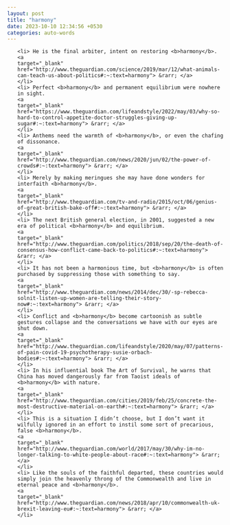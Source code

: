 ```yaml
---
layout: post
title: "harmony"
date: 2023-10-10 12:34:56 +0530
categories: auto-words
---
```

<ol>

    <li> He is the final arbiter, intent on restoring <b>harmony</b>.
    <a 
    target="_blank" 
    href="http://www.theguardian.com/science/2019/mar/12/what-animals-can-teach-us-about-politics#:~:text=harmony"> &rarr; </a>
    </li>
    <li> Perfect <b>harmony</b> and permanent equilibrium were nowhere in sight.
    <a 
    target="_blank" 
    href="https://www.theguardian.com/lifeandstyle/2022/may/03/why-so-hard-to-control-appetite-doctor-struggles-giving-up-sugar#:~:text=harmony"> &rarr; </a>
    </li>
    <li> Anthems need the warmth of <b>harmony</b>, or even the chafing of dissonance.
    <a 
    target="_blank" 
    href="http://www.theguardian.com/news/2020/jun/02/the-power-of-crowds#:~:text=harmony"> &rarr; </a>
    </li>
    <li> Merely by making meringues she may have done wonders for interfaith <b>harmony</b>.
    <a 
    target="_blank" 
    href="http://www.theguardian.com/tv-and-radio/2015/oct/06/genius-of-great-british-bake-off#:~:text=harmony"> &rarr; </a>
    </li>
    <li> The next British general election, in 2001, suggested a new era of political <b>harmony</b> and equilibrium.
    <a 
    target="_blank" 
    href="http://www.theguardian.com/politics/2018/sep/20/the-death-of-consensus-how-conflict-came-back-to-politics#:~:text=harmony"> &rarr; </a>
    </li>
    <li> It has not been a harmonious time, but <b>harmony</b> is often purchased by suppressing those with something to say.
    <a 
    target="_blank" 
    href="http://www.theguardian.com/news/2014/dec/30/-sp-rebecca-solnit-listen-up-women-are-telling-their-story-now#:~:text=harmony"> &rarr; </a>
    </li>
    <li> Conflict and <b>harmony</b> become cartoonish as subtle gestures collapse and the conversations we have with our eyes are shut down.
    <a 
    target="_blank" 
    href="http://www.theguardian.com/lifeandstyle/2020/may/07/patterns-of-pain-covid-19-psychotherapy-susie-orbach-bodies#:~:text=harmony"> &rarr; </a>
    </li>
    <li> In his influential book The Art of Survival, he warns that China has moved dangerously far from Taoist ideals of <b>harmony</b> with nature.
    <a 
    target="_blank" 
    href="http://www.theguardian.com/cities/2019/feb/25/concrete-the-most-destructive-material-on-earth#:~:text=harmony"> &rarr; </a>
    </li>
    <li> This is a situation I didn’t choose, but I don’t want it wilfully ignored in an effort to instil some sort of precarious, false <b>harmony</b>.
    <a 
    target="_blank" 
    href="http://www.theguardian.com/world/2017/may/30/why-im-no-longer-talking-to-white-people-about-race#:~:text=harmony"> &rarr; </a>
    </li>
    <li> Like the souls of the faithful departed, these countries would simply join the heavenly throng of the Commonwealth and live in eternal peace and <b>harmony</b>.
    <a 
    target="_blank" 
    href="http://www.theguardian.com/news/2018/apr/10/commonwealth-uk-brexit-leaving-eu#:~:text=harmony"> &rarr; </a>
    </li>